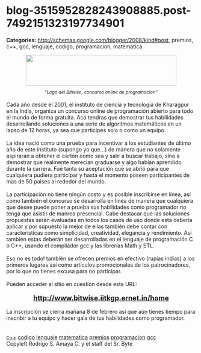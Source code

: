 # blog-3515952828243908885.post-7492151323197734901

**Categories:** http://schemas.google.com/blogger/2008/kind#post, premios, c++, gcc, lenguaje, codigo, programacion, matematica

<div style="text-align: center;"><a onblur="try
      {parent.deselectBloggerImageGracefully();} catch(e) {}"
      href="http://2.bp.blogspot.com/_jH77WNrMVRA/SY2XJ_rHcOI/AAAAAAAAFpQ/Xk2NAJVOjBo/s1600-h/Bitwise+2009.png"><img
      style="margin: 0px auto 10px; display: block; text-align: center; cursor: pointer; width:
      400px; height: 81px;"
      src="http://2.bp.blogspot.com/_jH77WNrMVRA/SY2XJ_rHcOI/AAAAAAAAFpQ/Xk2NAJVOjBo/s400/Bitwise+2009.png"
      alt="" id="BLOGGER_PHOTO_ID_5300058534451835106" border="0" /></a><span
      style="font-size:85%;"><span style="font-style: italic;">"Logo del Bitwise, concurso
      online de programacion"</span><br /></span></div><br />Cada año
      desde el 2001, el instituto de ciencia y tecnología de <span class="l14">Kharagpur en la
      India, organiza un concurso online de programaci</span>ó<span class="l14">n
      abierto para todo el mundo de forma gratuita. Ac</span>á<span class="l14"> tendras
      que demostrar tus habilidades desarrollando soluciones a una serie de algoritmos
      matem</span>á<span class="l14">ticos en un lapso de 12 horas, ya sea que
      participes solo o como un equipo.<br /><br />La idea naci</span>ó<span
      class="l14"> como una prueba para incentivar a los estudiantes de </span>ú<span
      class="l14">ltimo a</span>ño de este instituto (supongo yo que...) de manera que no
      solamente aspiraran a obtener el cartón como sea y salir a buscar trabajo, sino a demostrar
      que realmente merec<span id="spellcheckMessage"></span>ían graduarse y algo habían
      aprendido durante la carrera. Fué tanta su aceptación que se abrió para que cualquiera pudiera
      participar y hasta el momento poseen participantes de mas de 50 países al rededor del
      mundo.<br /><br />La participación no tiene ningún costo y es posible inscribirse
      en línea, así como también el concurso se desarrolla en línea de manera que cualquiera que
      desee puede poner a prueba sus habilidades como programador no tenga que asistir de manrea
      presencial. Cabe destacar que las soluciones propuestas serán evaluadas en todos los casos de
      uso donde esta debería aplicar y por supuesto la mejor de ellas también debe contar con
      características como simplicidad, creatividad, elegancia y rendimiento. Así también estas
      deberán ser desarrolladas en el lenguaje de programación C o C++, usando el compilador gcc y
      las librerías Math y STL.<br /><br />Eso no es todo! también se ofrecen premios en
      efectivo (rupias indias) a los primeros lugares así como artículos promocionales de los
      patrocinadores, por lo que no tienes excusa para no participar.<br /><br />Pueden
      acceder al sitio en cuestión desde esta URL:<br /><br /><div style="text-align:
      center;"><a href="http://www.bitwise.iitkgp.ernet.in/home"><span
      style="font-weight: bold;font-size:130%;"
      >http://www.bitwise.iitkgp.ernet.in/home</span></a><br /><br
      /><div style="text-align: left;">La inscripción se cierra mañana 8 de febrero así que
      aún tienes tiempo para inscribir a tu equipo y hacer gala de tus habilidades como
      programador.<br /></div></div><span class="l14"></span><br
      /><br /><a href="http://www.blogalaxia.com/tags/c++" rel="tag">c++</a>
      <a href="http://www.blogalaxia.com/tags/codigo" rel="tag">codigo</a> <a
      href="http://www.blogalaxia.com/tags/lenguaje" rel="tag">lenguaje</a> <a
      href="http://www.blogalaxia.com/tags/matematica" rel="tag">matematica</a> <a
      href="http://www.blogalaxia.com/tags/premios" rel="tag">premios</a> <a
      href="http://www.blogalaxia.com/tags/programacion" rel="tag">programacion</a> <a
      href="http://www.blogalaxia.com/tags/gcc" rel="tag">gcc</a><div
      class="blogger-post-footer">Copyleft Rodrigo S. Amaya C. y el staff del Sr.
      Byte</div>